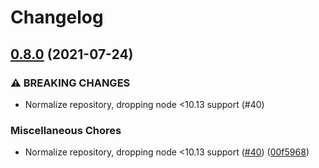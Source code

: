 # Changelog

## [0.8.0](https://www.github.com/gulpjs/rechoir/compare/v0.7.1...v0.8.0) (2021-07-24)


### ⚠ BREAKING CHANGES

* Normalize repository, dropping node <10.13 support (#40)

### Miscellaneous Chores

* Normalize repository, dropping node <10.13 support ([#40](https://www.github.com/gulpjs/rechoir/issues/40)) ([00f5968](https://www.github.com/gulpjs/rechoir/commit/00f59689d0eb9668d939a85e06428a0906587a6f))
